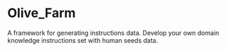# Olive_Farm
A framework for generating instructions data. Develop your own domain knowledge instructions set with human seeds data.
